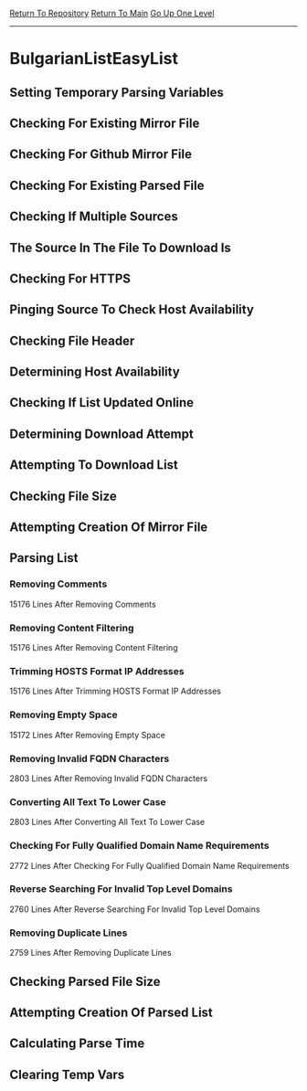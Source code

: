 [Return To Repository](https://github.com/deathbybandaid/piholeparser/)
[Return To Main](https://github.com/deathbybandaid/piholeparser/blob/master/RecentRunLogs/Mainlog.md)
[Go Up One Level](https://github.com/deathbybandaid/piholeparser/blob/master/RecentRunLogs/TopLevelScripts/30-Processing-External-Blacklists.md)
____________________________________
# BulgarianListEasyList
## Setting Temporary Parsing Variables
## Checking For Existing Mirror File
## Checking For Github Mirror File
## Checking For Existing Parsed File
## Checking If Multiple Sources
## The Source In The File To Download Is
## Checking For HTTPS
## Pinging Source To Check Host Availability
## Checking File Header
## Determining Host Availability
## Checking If List Updated Online
## Determining Download Attempt
## Attempting To Download List
## Checking File Size
## Attempting Creation Of Mirror File
## Parsing List
### Removing Comments
15176 Lines After Removing Comments
### Removing Content Filtering
15176 Lines After Removing Content Filtering
### Trimming HOSTS Format IP Addresses
15176 Lines After Trimming HOSTS Format IP Addresses
### Removing Empty Space
15172 Lines After Removing Empty Space
### Removing Invalid FQDN Characters
2803 Lines After Removing Invalid FQDN Characters
### Converting All Text To Lower Case
2803 Lines After Converting All Text To Lower Case
### Checking For Fully Qualified Domain Name Requirements
2772 Lines After Checking For Fully Qualified Domain Name Requirements
### Reverse Searching For Invalid Top Level Domains
2760 Lines After Reverse Searching For Invalid Top Level Domains
### Removing Duplicate Lines
2759 Lines After Removing Duplicate Lines
## Checking Parsed File Size
## Attempting Creation Of Parsed List
## Calculating Parse Time
## Clearing Temp Vars
